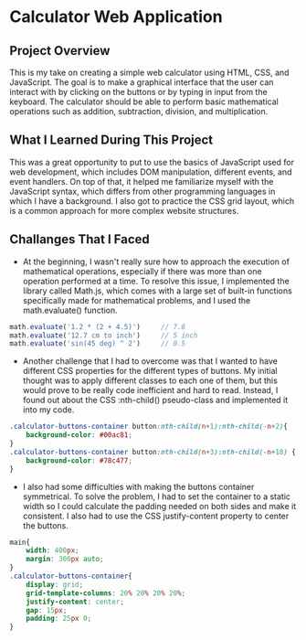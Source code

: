 # Calculator Web Application
## Project Overview
This is my take on creating a simple web calculator using HTML, CSS, and JavaScript. The goal is to make a graphical interface that the user can interact with by clicking on the buttons or by typing in input from the keyboard. The calculator should be able to perform basic mathematical operations such as addition, subtraction, division, and multiplication.

## What I Learned During This Project
This was a great opportunity to put to use the basics of JavaScript used for web development, which includes DOM manipulation, different events, and event handlers. On top of that, it helped me familiarize myself with the JavaScript syntax, which differs from other programming languages in which I have a background. I also got to practice the CSS grid layout, which is a common approach for more complex website structures.

## Challanges That I Faced
* At the beginning, I wasn't really sure how to approach the execution of mathematical operations, especially if there was more than one operation performed at a time. To resolve this issue, I implemented the library called Math.js, which comes with a large set of built-in functions specifically made for mathematical problems, and I used the math.evaluate() function.
```javascript
math.evaluate('1.2 * (2 + 4.5)')     // 7.8
math.evaluate('12.7 cm to inch')     // 5 inch
math.evaluate('sin(45 deg) ^ 2')     // 0.5
```
* Another challenge that I had to overcome was that I wanted to have different CSS properties for the different types of buttons. My initial thought was to apply different classes to each one of them, but this would prove to be really code inefficient and hard to read. Instead, I found out about the CSS :nth-child() pseudo-class and implemented it into my code.
```css
.calculator-buttons-container button:nth-child(n+1):nth-child(-n+2){
    background-color: #00ac81;
}
.calculator-buttons-container button:nth-child(n+3):nth-child(-n+18) {
    background-color: #78c477;
}
```
* I also had some difficulties with making the buttons container symmetrical. To solve the problem, I had to set the container to a static width so I could calculate the padding needed on both sides and make it consistent. I also had to use the CSS justify-content property to center the buttons.
```css
main{
    width: 400px;
    margin: 300px auto;
}
.calculator-buttons-container{
    display: grid;
    grid-template-columns: 20% 20% 20% 20%;
    justify-content: center;
    gap: 15px;
    padding: 25px 0;
}
```